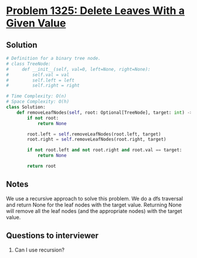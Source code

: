 # [Problem 1325: Delete Leaves With a Given Value](https://leetcode.com/problems/delete-leaves-with-a-given-value/)

## Solution

```py
# Definition for a binary tree node.
# class TreeNode:
#     def __init__(self, val=0, left=None, right=None):
#         self.val = val
#         self.left = left
#         self.right = right

# Time Complexity: O(n)
# Space Complexity: O(h)
class Solution:
    def removeLeafNodes(self, root: Optional[TreeNode], target: int) -> Optional[TreeNode]:
        if not root:
            return None

        root.left = self.removeLeafNodes(root.left, target)
        root.right = self.removeLeafNodes(root.right, target)

        if not root.left and not root.right and root.val == target:
            return None

        return root
```

## Notes

We use a recursive approach to solve this problem. We do a dfs traversal and return None for the leaf nodes with the target value. Returning None will remove all the leaf nodes (and the appropriate nodes) with the target value.

## Questions to interviewer

1. Can I use recursion?
